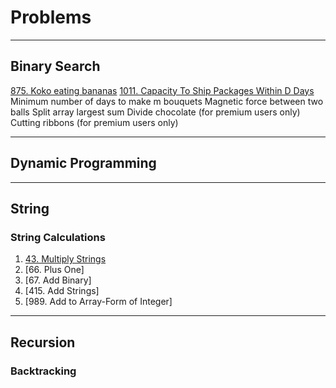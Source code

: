 # Problems

---

## Binary Search

[875. Koko eating bananas](https://leetcode.com/problems/koko-eating-bananas/)
[1011. Capacity To Ship Packages Within D Days](https://leetcode.com/problems/capacity-to-ship-packages-within-d-days/)
Minimum number of days to make m bouquets
Magnetic force between two balls
Split array largest sum
Divide chocolate (for premium users only)
Cutting ribbons (for premium users only)

---

## Dynamic Programming

---

## String 

### String Calculations

1. [43. Multiply Strings](https://leetcode.com/problems/multiply-strings/)
2. [66. Plus One]
3. [67. Add Binary]
4. [415. Add Strings]
5. [989. Add to Array-Form of Integer]

---

## Recursion

### Backtracking


